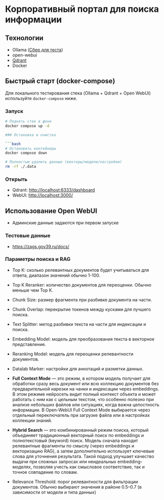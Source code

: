 # Корпоративный портал для поиска информации

## Технологии

- Ollama ([Сбер для теста](https://foundation-models.api.cloud.ru/v1))
- open-webui
- [Qdrant](https://qdrant.tech/)
- Docker

## Быстрый старт (docker-compose)

Для локального тестирования стека (Ollama + Qdrant + Open WebUI) используйте `docker-compose` ниже.

### Запуск

```bash
# Поднять стек в фоне
docker compose up -d

### Остановка и очистка

```bash
# Остановить контейнеры
docker compose down

# Полностью удалить данные (векторы/модели/настройки)
rm -rf ./.data
```

### Открыть

- Qdrant: <http://localhost:6333/dashboard>
- WebUI: <http://localhost:3000/>

## Использование Open WebUI

- Админские данные задаются при первом запуске

### Тестовые данные

- <https://zags.gov39.ru/docs/>

### Параметры поиска и RAG

- Top K: сколько релевантных документов будет учитываться для ответа, диапазон значений обычно 1-100.
- Top K Reranker: количество документов для переоценки. Обычно меньше чем Top K.
- Chunk Size: размер фрагмента при разбивке документа на части.
- Chunk Overlap: перекрытие токенов между кусками для лучшего поиска.
- Text Splitter: метод разбивки текста на части для индексации и поиска.
- Embedding Model: модель для преобразования текста в векторное представление.
- Reranking Model: модель для переоценки релевантности документов.
- Datalab Marker: настройки для аннотаций и разметки данных.
- **Full Context Mode** — это режим, в котором модель получает для обработки сразу весь документ или всю коллекцию документов без предварительной нарезки на чанки и индексации через embeddings. В этом режиме нейросеть видит полный контекст объекта и может работать с ним как с цельным текстом, что особенно полезно при анализе небольших файлов или ситуациях, когда важна целостность информации. В Open-WebUI Full Context Mode выбирается через отдельный переключатель при загрузке файла или в настройках коллекции знаний.
- **Hybrid Search** — это комбинированный режим поиска, который объединяет традиционный векторный поиск по embeddings и полнотекстовый (keyword) поиск. Модель сначала находит релевантные фрагменты по смыслу (через embeddings и векторизацию RAG), а затем дополнительно использует ключевые слова для уточнения результата. Такой подход улучшает качество выдачи при сложных запросах или неидеальных embedding-моделях, позволяя учесть как смысловое соответствие, так и точное совпадение по словам.

- Relevance Threshold: порог релевантности для фильтрации документов. Обычно выбирают значения в районе 0.5–0.7 (в зависимости от модели и типа данных)
